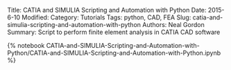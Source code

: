 Title: CATIA and SIMULIA Scripting and Automation with Python
Date: 2015-6-10
Modified: 
Category: Tutorials
Tags: python, CAD, FEA
Slug: catia-and-simulia-scripting-and-automation-with-python
Authors: Neal Gordon
Summary: Script to perform finite element analysis in CATIA CAD software 

{% notebook CATIA-and-SIMULIA-Scripting-and-Automation-with-Python/CATIA-and-SIMULIA-Scripting-and-Automation-with-Python.ipynb %}
